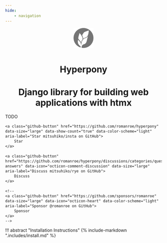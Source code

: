 ```yaml
---
hide:
    - navigation
---
```


<div style="text-align: center">
    <img src="static/logo-auto.svg" style="width: 64px; margin-bottom: 10px">
        <h1 style="margin-bottom: 0.5rem"><strong>Hyperpony</strong></h1>
        <h1>Django library for building web applications with htmx</h1>
</div>

TODO

<script async defer src="https://buttons.github.io/buttons.js"></script>
<p align="center">

    <a class="github-button" href="https://github.com/romanroe/hyperpony" data-size="large" data-show-count="true" data-color-scheme="light" aria-label="Star mitsuhiko/insta on GitHub">
        Star
    </a>
    
    <a class="github-button" href="https://github.com/romanroe/hyperpony/discussions/categories/questions-answers" data-icon="octicon-comment-discussion" data-size="large" aria-label="Discuss mitsuhiko/rye on GitHub">
        Discuss
    </a>
    
    <!--
    <a class="github-button" href="https://github.com/sponsors/romanroe" data-size="large" data-icon="octicon-heart" data-color-scheme="light" aria-label="Sponsor @romanroe on GitHub">
        Sponsor
    </a>
    -->

</p>

!!! abstract "Installation Instructions"
    {% include-markdown ".includes/install.md" %}

